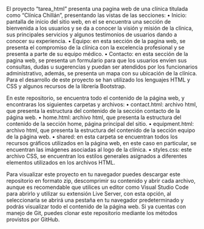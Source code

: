 El proyecto “tarea_html” presenta una pagina web de una clínica titulada como “Clínica Chillán”, presentando las vistas de las secciones:
•	Inicio: pantalla de inicio del sitio web, en el se encuentra una sección de bienvenida a los usuarios y se da a conocer la visión y misión de la clínica, sus principales servicios y algunos testimonios de usuarios dando a conocer su experiencia.
•	Equipo: en esta sección de la pagina web, se presenta el compromiso de la clínica con la excelencia profesional y se presenta a parte de su equipo médico.
•	Contacto: en esta sección de la pagina web, se presenta un formulario para que los usuarios envíen sus consultas, dudas u sugerencias y puedan ser atendidos por los funcionarios administrativo, además, se presenta un mapa con su ubicación de la clínica. Para el desarrollo de este proyecto se han utilizado los lenguajes HTML y CSS y algunos recursos de la librería Bootstrap.

En este repositorio, se encuentra todo el contenido de la página web, y encontraras los siguientes carpetas y archivos:
•	contact.html: archivo html, que presenta la estructura del contenido de la sección contacto de la página web.
•	home.html: archivo html, que presenta la estructura del contenido de la sección home, página principal del sitio.
•	equipment.html: archivo html, que presenta la estructura del contenido de la sección equipo de la página web.
•	shared: en esta carpeta se encuentran todos los recursos gráficos utilizados en la página web, en este caso en particular, se encuentran las imágenes asociadas al logo de la clínica.
•	styles.css: este archivo CSS, se encuentran los estilos generales asignados a diferentes elementos utilizados en los archivos HTML.

Para visualizar este proyecto en tu navegador puedes descargar este repositorio en formato zip, descomprimir su contenido y abrir cada archivo, aunque es recomendable que utilices un editor como Visual Studio Code para abrirlo y utilizar su extensión Live Server, con esta opción, al seleccionarla se abrirá una pestaña en tu navegador predeterminado y podrás visualizar todo el contenido de la página web. Si ya cuentas con manejo de Git, puedes clonar este repositorio mediante los métodos provistos por GitHub.


